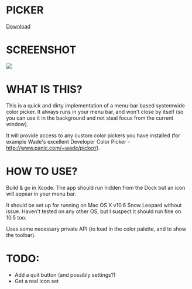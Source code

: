 PICKER
=============

[Download](http://github.com/downloads/steventroughtonsmith/Picker/Picker.zip)

SCREENSHOT
=============

[![](http://lh5.ggpht.com/_O4LAMWmWg8o/TGEfJ4HkfII/AAAAAAAAAg0/tk-8i33qqys/Screen%20shot%202010-08-10%20at%2010.38.50.png)](http://lh5.ggpht.com/_O4LAMWmWg8o/TGEfJ4HkfII/AAAAAAAAAg0/tk-8i33qqys/Screen%20shot%202010-08-10%20at%2010.38.50.png)


WHAT IS THIS?
=============

This is a quick and dirty implementation of a menu-bar based systemwide color picker. It always runs in your menu bar, and won't close by itself (so you can use it in the background and not steal focus from the current window).

It will provide access to any custom color pickers you have installed (for example Wade's excellent Developer Color Picker - http://www.panic.com/~wade/picker/).

HOW TO USE?
===========

Build & go in Xcode. The app should run hidden from the Dock but an icon will appear in your menu bar.

It should be set up for running on Mac OS X v10.6 Snow Leopard without issue. Haven't tested on any other OS, but I suspect it should run fine on 10.5 too.

Uses some necessary private API (to load in the color palette, and to show the toolbar).

TODO:
=====

* Add a quit button (and possibly settings?)
* Get a real icon set